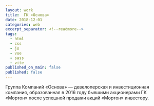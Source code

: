 ```yaml
---
layout: work
title:  ГК «Основа»
date: 2018-12-01
categories: web
excerpt_separator: <!--readmore-->
tags:
  - html
  - css
  - js
  - vue
  - sass
  - vite
published_on_main: false
published: false
---
```

Группа Компаний «Основа» — девелоперская и инвестиционная компания, образованная в 2016 году бывшими акционерами ГК «Мортон» после успешной продажи акций «Мортон» инвестору.
